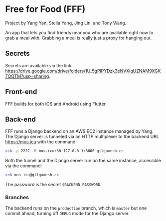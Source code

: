 # Free for Food (FFF)

Project by Yang Yan, Stella Yang, Jing Lin, and Tony Wang.

An app that lets you find friends near you who are available right now to grab a meal with. Grabbing a meal is really just a proxy for hanging out.

## Secrets

Secrets are available via the link <https://drive.google.com/drive/folders/1U_5gPiPYDzk3eNVXlqUZNAM9XGK7QQTM?usp=sharing>.

## Front-end

FFF builds for both iOS and Android using Flutter.

## Back-end

FFF runs a Django backend on an AWS EC2 instance managed by Yang. The Django server is tunneled via an HTTP multiplexer to the backend URL <https://mus.icu> with the command:

```bash
ssh -p 2222 -R mus.icu:80:127.0.0.1:8000 gilgamesh.cc
```

Both the tunnel and the Django server run on the same instance, accessible via the command:

```bash
ssh mus_icu@gilgamesh.cc
```

The password is the secret `$BACKEND_PASSWORD`.

### Branches

The backend runs on the `production` branch, which is `master` but one commit ahead, turning off `DEBUG` mode for the Django server.
